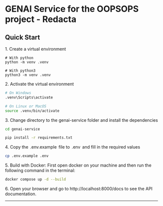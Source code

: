 # GENAI Service for the OOPSOPS project - Redacta

## Quick Start

1.⁠ ⁠Create a virtual environment

   ```⁠bash
   # With python
   python -m venv .venv

   # With python3
   python3 -m venv .venv
   ```

2.⁠ ⁠Activate the virtual environment

   ```bash
   # On Windows
   .venv\Scripts\activate

   # On Linux or MacOS
   source .venv/bin/activate
   ```

3.⁠ ⁠Change directory to the genai-service folder and install the dependencies

   ```bash
   cd genai-service

   pip install -r requirements.txt
   ```


4.⁠ ⁠Copy the ⁠ .env.example ⁠ file to ⁠ .env ⁠ and fill in the required values

   ```bash
   cp .env.example .env
   ```

5.⁠ Build with Docker: First open docker on your machine and then run the following command in the terminal:

```bash
docker compose up -d --build
```

6.⁠ ⁠Open your browser and go to http://localhost:8000/docs to see the API documentation.

---
